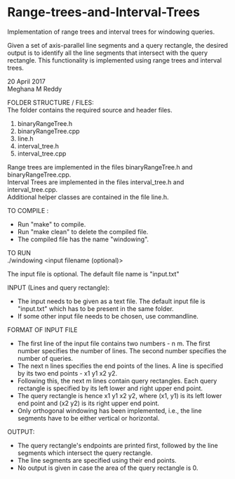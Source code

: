 # Range-trees-and-Interval-Trees
Implementation of range trees and interval trees for windowing queries.

Given a set of axis-parallel line segments and a query rectangle, the desired output is to identify all the line segments that intersect with the query rectangle. This functionality is implemented using range trees and interval trees.

20 April 2017  
Meghana M Reddy  

 
FOLDER STRUCTURE / FILES:  
The folder contains the required source and header files. 
1. binaryRangeTree.h
2. binaryRangeTree.cpp
3. line.h
4. interval_tree.h
5. interval_tree.cpp

Range trees are implemented in the files binaryRangeTree.h and binaryRangeTree.cpp.   
Interval Trees are implemented in the files interval_tree.h and interval_tree.cpp.  
Additional helper classes are contained in the file line.h.  


TO COMPILE :
* Run "make" to compile.
* Run "make clean" to delete the compiled file.
* The compiled file has the name "windowing".



TO RUN   
./windowing <input filename (optional)>  

The input file is optional. The default file name is "input.txt"


INPUT (Lines and query rectangle):
* The input needs to be given as a text file. The default input file is "input.txt" which has to be present in the same folder.
* If some other input file needs to be chosen, use commandline.

FORMAT OF INPUT FILE
* The first line of the input file contains two numbers - n m. The first number specifies the number of lines. The second number specifies the number of queries.
* The next n lines specifies the end points of the lines. A line is specified by its two end points - x1 y1 x2 y2.
* Following this, the next m lines contain query rectangles. Each query rectangle is specified by its left lower and right upper end point.
* The query rectangle is hence x1 y1 x2 y2, where (x1, y1) is its left lower end point and (x2 y2) is its right upper end point.
* Only orthogonal windowing has been implemented, i.e., the line segments have to be either vertical or horizontal.


OUTPUT:
* The query rectangle's endpoints are printed first, followed by the line segments which intersect the query rectangle.
* The line segments are specified using their end points.
* No output is given in case the area of the query rectangle is 0.

